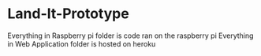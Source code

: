 # Land-It-Prototype
Everything in Raspberry pi folder is code ran on the raspberry pi
Everything in Web Application folder is hosted on heroku
